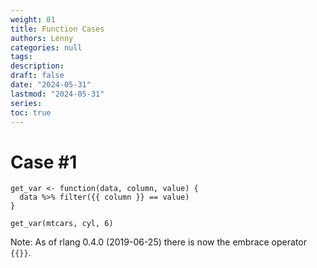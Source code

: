 ```yaml
---
weight: 01
title: Function Cases
authors: Lenny
categories: null
tags: 
description: 
draft: false
date: "2024-05-31"
lastmod: "2024-05-31"
series:
toc: true
---
```



<!--more-->

# Case #1

```
get_var <- function(data, column, value) {
  data %>% filter({{ column }} == value)
}
 
get_var(mtcars, cyl, 6)
```

Note: As of rlang 0.4.0 (2019-06-25) there is now the embrace operator `{{}}`. 

